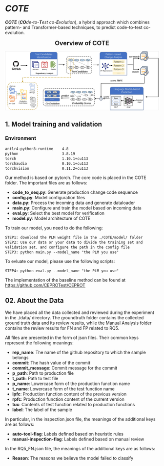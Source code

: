 # *COTE*

_**COTE**_ (_**CO**de-to-**T**est co-**E**volution_), a hybrid approach which combines pattern- and Transformer-based techniques, to predict code-to-test co-evolution.



<p align="center">
  <span style="font-size: 20px; font-weight: bold;">Overview of COTE</span>
</p>
<p align="center">
  <img src="./overview.png" width="1000" title="Overview" alt="">
</p>

## 1. Model training and validation

### Environment
    antlr4-python3-runtime    4.8
    python                    3.8.19
    torch                     1.10.1+cu113
    torchaudio                0.10.1+cu113
    torchvision               0.11.2+cu113 

Our method is based on pytorch. The core code is placed in the COTE folder. The important files are as follows:

- **code_to_seq.py**: Generate production change code sequence
- **config.py**: Model configuration files
- **data.py**: Process the incoming data and generate dataloader
- **main.py**: Configure and train the model based on incoming data
- **eval.py**: Select the best model for verification
- **model.py**: Model architecture of COTE

To train our model, you need to do the following:

```
STEP1: download the PLM weight file in the ./COTE/model/ folder
STEP2: Use our data or your data to divide the training set and validation set, and configure the path in the config file
STEP3: python main.py --model_name "the PLM you use"
``` 
To evluate our model, please use the following scripts:

```
STEP4: python eval.py --model_name "the PLM you use"
``` 

The implementation of the baseline method can be found at https://github.com/CEPROTest/CEPROT

## 02. About the Data
We have placed all the data collected and reviewed during the experiment in the ./data/ directory. 
The groundtruth folder contains the collected ground truth data and its review results, while the Manual Analysis folder contains the review results for FN and FP related to RQ5.

All files are presented in the form of json files. Their common keys represent the following meanings:
- **rep_name**: The name of the github repository to which the sample belongs
- **commit**: The hash value of the commit
- **commit_message**: Commit message for the commit
- **p_path**: Path to production file
- **t_path**: Path to test file
- **p_name**: Lowercase form of the production function name
- **t_name**: Lowercase form of the test function name
- **lpfc**: Production function content of the previous version
- **rpfc**: Production function content of the current version
- **tuc**: Contents of test function related to production functions
- **label**: The label of the sample

In particular, in the inspection.json file, the meanings of the additional keys are as follows:
- **auto-tool-flag**: Labels defined based on heuristic rules
- **manual-inspection-flag**: Labels defined based on manual review

In the RQ5_FN.json file, the meanings of the additional keys are as follows:
- **Reason**: The reasons we believe the model failed to classify 
